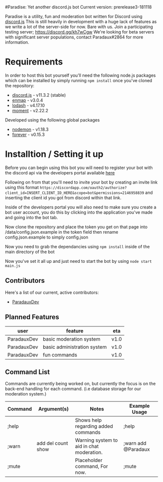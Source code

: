 #Paradise: Yet another discord.js bot
Current version: prerelease3-181118

Paradise is a utility, fun and moderation bot written for Discord using [discord.js](https://github.com/discordjs/discord.js)
This is still heavily in development with a huge lack of features as we write a lot of the server-side for now. Bare with us. 
Join a participating testing server; https://discord.gg/kh7wCgw We're looking for beta servers with significant server populations,
contact Paradaux#2864 for more information.

# Requirements

In order to host this bot yourself you'll need the following node.js packages which can be installed by simply running `npm install` once you've cloned the repository:

 - [discord.js](https://github.com/discordjs/discord.js) - v11.3.2 (stable)
 -  [enmap](https://github.com/eslachance/enmap) - v3.0.4
 - [lodash](https://github.com/lodash/lodash) - v4.17.10
 - [moment](https://github.com/moment/moment/) - v2.22.2
 
 Developed using the following global packages
- [nodemon](https://github.com/remy/nodemon) - v1.18.3
- [forever](https://github.com/foreverjs/forever) - v0.15.3

# Installtion / Setting it up

Before you can begin using this bot you will need to register your bot with the discord api via the developers portal available [here](https://discordapp.com/developers/applications/me) 

Following on from that you'll need to invite your bot by creating an invite link using this format `https://discordapp.com/oauth2/authorize?client_id=INSERT_CLIENT_ID_HERE&scope=bot&permissions=2146958839` and inserting the client id you got from discord within that link. 

Inside of the developers portal you will also need to make sure you create a bot user account, you do this by clicking into the application you've made and going into the bot tab. 

Now clone the repository and place the token you get on that page into /data/config.json.example in the token field then rename config.json.example to simply config.json 

Now you need to grab the dependancies using `npm install` inside of the main directory of the bot

Now you've set it all up and just need to start the bot by using `node start main.js`

## Contributors 

Here's a list of our current, active contributors:

- [ParadauxDev](https://github.com/ParadauxDevelopment) 


## Planned Features

| user        | feature                     | eta  |
|-------------|-----------------------------|------|
| ParadauxDev | basic moderation system     | v1.0 |
| ParadauxDev | basic administration system | v1.0 |
| ParadauxDev | fun commands                | v1.0 |

## Command List

Commands are currently being worked on, but currently the focus is on the back-end handling for each command. (i.e database storage for our moderation system.)

| Command | Argument(s)        | Notes                                     | Example Usage         |
|---------|--------------------|-------------------------------------------|-----------------------|
| ;help   |                    | Shows help regarding added commands       | ;help                 |
| ;warn   | add del count show | Warning system to aid in chat moderation. | ;warn add @Paradaux   |
| ;mute   |                    | Placeholder command, For now.             | ;mute                 |

